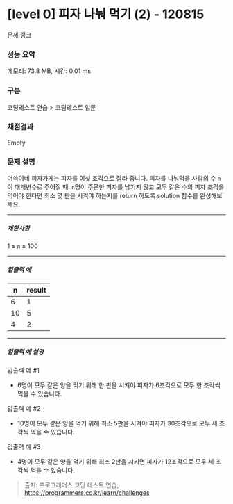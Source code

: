 # [level 0] 피자 나눠 먹기 (2) - 120815 

[문제 링크](https://school.programmers.co.kr/learn/courses/30/lessons/120815) 

### 성능 요약

메모리: 73.8 MB, 시간: 0.01 ms

### 구분

코딩테스트 연습 > 코딩테스트 입문

### 채점결과

Empty

### 문제 설명

<p>머쓱이네 피자가게는 피자를 여섯 조각으로 잘라 줍니다. 피자를 나눠먹을 사람의 수 <code>n</code>이 매개변수로 주어질 때, <code>n</code>명이 주문한 피자를 남기지 않고 모두 같은 수의 피자 조각을 먹어야 한다면 최소 몇 판을 시켜야 하는지를 return 하도록 solution 함수를 완성해보세요.</p>

<hr>

<h5>제한사항</h5>

<p>1 ≤ <code>n</code> ≤ 100</p>

<hr>

<h5>입출력 예</h5>
<table class="table">
        <thead><tr>
<th>n</th>
<th>result</th>
</tr>
</thead>
        <tbody><tr>
<td>6</td>
<td>1</td>
</tr>
<tr>
<td>10</td>
<td>5</td>
</tr>
<tr>
<td>4</td>
<td>2</td>
</tr>
</tbody>
      </table>
<hr>

<h5>입출력 예 설명</h5>

<p>입출력 예 #1</p>

<ul>
<li>6명이 모두 같은 양을 먹기 위해 한 판을 시켜야 피자가 6조각으로  모두 한 조각씩 먹을 수 있습니다.</li>
</ul>

<p>입출력 예 #2</p>

<ul>
<li>10명이 모두 같은 양을 먹기 위해 최소 5판을 시켜야 피자가 30조각으로 모두 세 조각씩 먹을 수 있습니다.</li>
</ul>

<p>입출력 예 #3</p>

<ul>
<li>4명이 모두 같은 양을 먹기 위해 최소 2판을 시키면 피자가 12조각으로 모두 세 조각씩 먹을 수 있습니다.</li>
</ul>


> 출처: 프로그래머스 코딩 테스트 연습, https://programmers.co.kr/learn/challenges